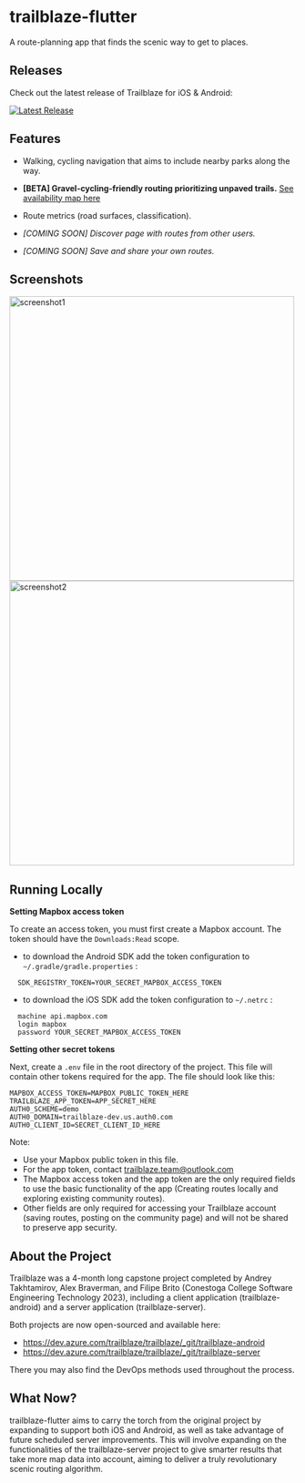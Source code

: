 
# trailblaze-flutter

A route-planning app that finds the scenic way to get to places. 


## Releases
Check out the latest release of Trailblaze for iOS & Android:

[![Latest Release](https://img.shields.io/github/v/release/andreytakhtamirov/trailblaze-flutter?include_prereleases&style=flat)](https://github.com/andreytakhtamirov/trailblaze-flutter/releases/latest)


## Features
- Walking, cycling navigation that aims to include nearby parks along the way.
- **[BETA] Gravel-cycling-friendly routing prioritizing unpaved trails.** [See availability map here](https://github.com/andreytakhtamirov/trailblaze-pathsense#supported-regions)
- Route metrics (road surfaces, classification).

- *[COMING SOON] Discover page with routes from other users.*
- *[COMING SOON] Save and share your own routes.*


## Screenshots
<img width="500" alt="screenshot1" src="https://github.com/andreytakhtamirov/trailblaze-flutter/assets/70922688/245bb520-016d-44db-930c-8f48dced1489">
<img width="500" alt="screenshot2" src="https://github.com/andreytakhtamirov/trailblaze-flutter/assets/70922688/c6a3d4fc-a71e-477f-8e7d-5f876c3877e7">


## Running Locally

**Setting Mapbox access token**

To create an access token, you must first create a Mapbox account. The token should have the `Downloads:Read` scope.

-   to download the Android SDK add the token configuration to  `~/.gradle/gradle.properties`  :
```
  SDK_REGISTRY_TOKEN=YOUR_SECRET_MAPBOX_ACCESS_TOKEN
```

-   to download the iOS SDK add the token configuration to  `~/.netrc`  :

```
  machine api.mapbox.com
  login mapbox
  password YOUR_SECRET_MAPBOX_ACCESS_TOKEN
```

**Setting other secret tokens**

Next, create a `.env` file in the root directory of the project. This file will contain other tokens required for the app. The file should look like this:

    MAPBOX_ACCESS_TOKEN=MAPBOX_PUBLIC_TOKEN_HERE
    TRAILBLAZE_APP_TOKEN=APP_SECRET_HERE
    AUTH0_SCHEME=demo
    AUTH0_DOMAIN=trailblaze-dev.us.auth0.com
    AUTH0_CLIENT_ID=SECRET_CLIENT_ID_HERE
    
Note:
- Use your Mapbox public token in this file.
- For the app token, contact trailblaze.team@outlook.com
- The Mapbox access token and the app token are the only required fields to use the basic functionality of the app (Creating routes locally and exploring existing community routes).
- Other fields are only required for accessing your Trailblaze account (saving routes, posting on the community page) and will not be shared to preserve app security.


## About the Project

Trailblaze was a 4-month long capstone project completed by Andrey Takhtamirov, Alex Braverman, and Filipe Brito (Conestoga College Software Engineering Technology 2023), including a client application (trailblaze-android) and a server application (trailblaze-server).

Both projects are now open-sourced and available here:
- https://dev.azure.com/trailblaze/trailblaze/_git/trailblaze-android
- https://dev.azure.com/trailblaze/trailblaze/_git/trailblaze-server

There you may also find the DevOps methods used throughout the process.


## What Now?

trailblaze-flutter aims to carry the torch from the original project by expanding to support both iOS and Android, as well as take advantage of future scheduled server improvements. This will involve expanding on the functionalities of the trailblaze-server project to give smarter results that take more map data into account, aiming to deliver a truly revolutionary scenic routing algorithm.

